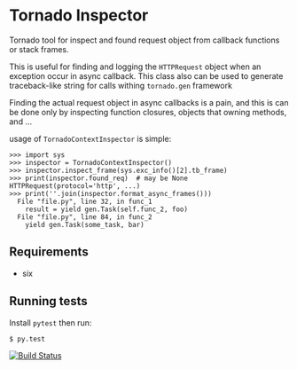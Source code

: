 Tornado Inspector
=================

Tornado tool for inspect and found request object from callback functions or stack frames.

This is useful for finding and logging the `HTTPRequest` object when an exception occur in async callback.
This class also can be used to generate traceback-like string for calls withing `tornado.gen` framework

Finding the actual request object in async callbacks is a pain, and this is can be done only by inspecting
function closures, objects that owning methods, and ...

usage of `TornadoContextInspector` is simple:

    >>> import sys
    >>> inspector = TornadoContextInspector()
    >>> inspector.inspect_frame(sys.exc_info()[2].tb_frame)
    >>> print(inspector.found_req)  # may be None
    HTTPRequest(protocol='http', ...)
    >>> print(''.join(inspector.format_async_frames()))
      File "file.py", line 32, in func_1
        result = yield gen.Task(self.func_2, foo)
      File "file.py", line 84, in func_2
        yield gen.Task(some_task, bar)



Requirements
-----------------
- six

Running tests
-----------------
Install `pytest` then run:

    $ py.test

[![Build Status](https://travis-ci.org/tahajahangir/tornado-inspector.png?branch=master)](https://travis-ci.org/tahajahangir/tornado-inspector)
